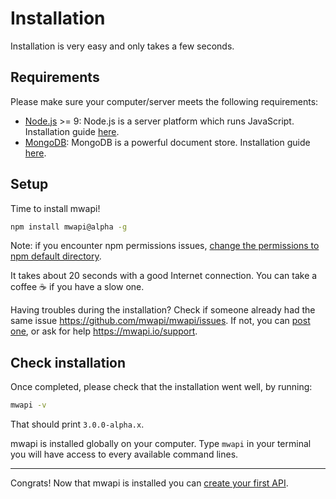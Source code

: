 # Installation

Installation is very easy and only takes a few seconds.

## Requirements

Please make sure your computer/server meets the following requirements:
 - [Node.js](https://nodejs.org) >= 9: Node.js is a server platform which runs JavaScript. Installation guide [here](https://nodejs.org/en/download/).
 - [MongoDB](https://www.mongodb.com/): MongoDB is a powerful document store. Installation guide [here](https://www.mongodb.com/download-center?j#community).

## Setup

Time to install mwapi!

```bash
npm install mwapi@alpha -g
```

Note: if you encounter npm permissions issues, [change the permissions to npm default directory](https://docs.npmjs.com/getting-started/fixing-npm-permissions#option-1-change-the-permission-to-npms-default-directory).

It takes about 20 seconds with a good Internet connection. You can take a coffee ☕️  if you have a slow one.

Having troubles during the installation? Check if someone already had the same issue https://github.com/mwapi/mwapi/issues. If not, you can [post one](https://github.com/mwapi/mwapi/issues/new), or ask for help https://mwapi.io/support.

## Check installation

Once completed, please check that the installation went well, by running:

```bash
mwapi -v
```

That should print `3.0.0-alpha.x`.

mwapi is installed globally on your computer. Type `mwapi` in your terminal you will have access to every available command lines.

***

Congrats! Now that mwapi is installed you can [create your first API](quick-start.md).
